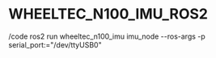 # WHEELTEC_N100_IMU_ROS2

/code ros2 run wheeltec_n100_imu imu_node --ros-args -p serial_port:="/dev/ttyUSB0" 
